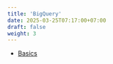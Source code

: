 ```yaml
---
title: 'BigQuery'
date: 2025-03-25T07:17:00+07:00
draft: false
weight: 3
---
```


- [Basics](./basics)
